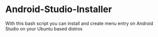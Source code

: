 Android-Studio-Installer
========================

With this bash script you can install and create menu entry on Android Studio on your Ubuntu based distros
